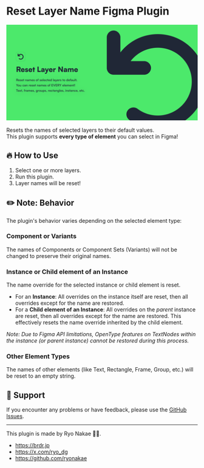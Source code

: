 # Reset Layer Name Figma Plugin

![](./cover.png)

Resets the names of selected layers to their default values.  
This plugin supports **every type of element** you can select in Figma!

## 🔥 How to Use

1.  Select one or more layers.
2.  Run this plugin.
3.  Layer names will be reset!

## ✏️ Note: Behavior

The plugin's behavior varies depending on the selected element type:

### Component or Variants
The names of Components or Component Sets (Variants) will not be changed to preserve their original names.

### Instance or Child element of an Instance
The name override for the selected instance or child element is reset.  

- For an **Instance**: All overrides on the instance itself are reset, then all overrides except for the name are restored.
- For a **Child element of an Instance**: All overrides on the *parent* instance are reset, then all overrides except for the name are restored. This effectively resets the name override inherited by the child element.

*Note: Due to Figma API limitations, OpenType features on TextNodes within the instance (or parent instance) cannot be restored during this process.*

### Other Element Types
The names of other elements (like Text, Rectangle, Frame, Group, etc.) will be reset to an empty string.

## 📮 Support

If you encounter any problems or have feedback, please use the [GitHub Issues](https://github.com/ryonakae/figma-plugin-reset-layer-name/issues).

---

This plugin is made by Ryo Nakae 🙎‍♂️.

- https://brdr.jp
- https://x.com/ryo_dg
- https://github.com/ryonakae

